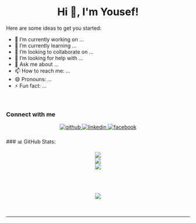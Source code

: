 <h1 align="center">Hi 👋, I'm Yousef!</h1>


Here are some ideas to get you started:

- 🔭 I’m currently working on ...
- 🌱 I’m currently learning ...
- 👯 I’m looking to collaborate on ...
- 🤔 I’m looking for help with ...
- 💬 Ask me about ...
- 📫 How to reach me: ...
- 😄 Pronouns: ...
- ⚡ Fun fact: ...


<br>
<h3 align="left">Connect with me</h3> 
<div align="center">
<a href="https://github.com/yousefosama654" target="_blank">
<img src=https://img.shields.io/badge/github-%2324292e.svg?&style=for-the-badge&logo=github&logoColor=white alt=github style="margin-bottom: 5px;" />
</a>
<a href="https://www.linkedin.com/in/yousef-osama-120033216/" target="_blank">
<img src=https://img.shields.io/badge/linkedin-%231E77B5.svg?&style=for-the-badge&logo=linkedin&logoColor=white alt=linkedin style="margin-bottom: 5px;" />
</a>
<a href="https://www.facebook.com/profile.php?id=100004231429452" target="_blank">
<img src=https://img.shields.io/badge/facebook-%232E87FB.svg?&style=for-the-badge&logo=facebook&logoColor=white alt=facebook style="margin-bottom: 5px;" />
</a>  
</div>  
  

<br/>  
### 📊 GitHub Stats:
<div align="center">

![](https://github-readme-stats.vercel.app/api?username=yousefosama654&theme=dark&hide_border=false&include_all_commits=false&count_private=false)<br/>
![](https://github-readme-streak-stats.herokuapp.com/?user=yousefosama654&theme=dark&hide_border=false)<br/>
![](https://github-readme-stats.vercel.app/api/top-langs/?username=yousefosama654&theme=dark&hide_border=false&include_all_commits=false&count_private=false&layout=compact)

</div>  


<br/>  


  

<br/>  

  

<br/>  

<div align="center">
<img src="https://komarev.com/ghpvc/?username=yousefosama654&&style=flat-square" align="center" />
</div>  
  

<br/>  

<div align="center"></div>
<br />

----

